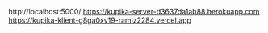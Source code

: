http://localhost:5000/
https://kupika-server-d3637da1ab88.herokuapp.com
https://kupika-klient-g8ga0xv19-ramiz2284.vercel.app
